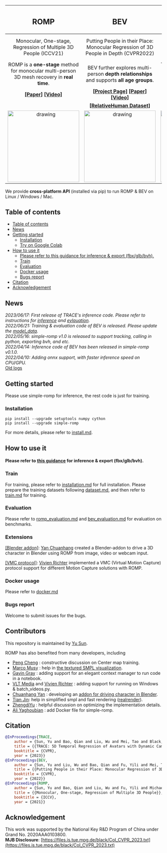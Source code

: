 | <h2 align="center"> ROMP </h2> | <h2 align="center"> BEV </h2> | <h2 align="center"> TRACE </h2> |
| :---: | :---: | :---: |
| Monocular, One-stage, Regression of Multiple 3D People (ICCV21) | Putting People in their Place: Monocular Regression of 3D People in Depth (CVPR2022) | TRACE: 5D Temporal Regression of Avatars with Dynamic Cameras in 3D Environments (CVPR2023) |
| ROMP is a **one-stage** method for monocular multi-person 3D mesh recovery in **real time**. | BEV further explores multi-person **depth relationships** and supports **all age groups**. | TRACE further **tracks specific subjects** and recover their **global 3D trajectory with dynamic cameras**. |
| **[[Paper]](https://arxiv.org/abs/2008.12272) [[Video]](https://www.youtube.com/watch?v=hunBPJxnyBU)** | **[[Project Page]](https://arthur151.github.io/BEV/BEV.html) [[Paper]](https://arxiv.org/abs/2112.08274) [[Video]](https://youtu.be/Q62fj_6AxRI)** |  **[[Project Page]](https://arthur151.github.io/TRACE/TRACE.html) [[Paper]](http://arxiv.org/abs/2306.02850) [[Video]](https://www.youtube.com/watch?v=l8aLHDXWQRw)** |
| | **[[RelativeHuman Dataset]](https://github.com/Arthur151/Relative_Human)** | **[[DynaCam Dataset]](https://github.com/Arthur151/DynaCam)** |
| <img src="../assets/demo/animation/blender_character_driven-min.gif" alt="drawing" height="230"/> | <img src="../assets/demo/images_results/BEV_tennis_results.png" alt="drawing" height="230"/> | <img src="https://www.yusun.work/TRACE/images/demo.gif" alt="drawing" height="230"/> |

We provide **cross-platform API** (installed via pip) to run ROMP & BEV on Linux / Windows / Mac. 

## Table of contents
- [Table of contents](#table-of-contents)
- [News](#news)
- [Getting started](#getting-started)
  - [Installation](#installation)
  - [Try on Google Colab](#try-on-google-colab)
- [How to use it](#how-to-use-it)
    - [Please refer to this guidance for inference & export (fbx/glb/bvh).](#please-refer-to-this-guidance-for-inference--export-fbxglbbvh)
  - [Train](#train)
  - [Evaluation](#evaluation)
  - [Docker usage](#docker-usage)
  - [Bugs report](#bugs-report)
- [Citation](#citation)
- [Acknowledgement](#acknowledgement)

## News
*2023/06/17: First release of TRACE's inference code. Please refer to instructions for [inference](simple_romp/TRACE_inference.md) and [evlauation](docs/trace_evaluation.md).*  
*2022/06/21: Training & evaluation code of BEV is released. Please update the [model_data](https://github.com/Arthur151/ROMP/releases/download/v1.1/model_data.zip).*   
*2022/05/16: simple-romp v1.0 is released to support tracking, calling in python, exporting bvh, and etc.*   
*2022/04/14: Inference code of BEV has been released in simple-romp v0.1.0.*   
*2022/04/10: Adding onnx support, with faster inference speed on CPU/GPU.*   
[Old logs](docs/updates.md)

## Getting started

Please use simple-romp for inference, the rest code is just for training.

### Installation
```
pip install --upgrade setuptools numpy cython
pip install --upgrade simple-romp
```
For more details, please refer to [install.md](https://github.com/Arthur151/ROMP/blob/master/simple_romp/README.md).

## How to use it

#### Please refer to [this guidance](https://github.com/Arthur151/ROMP/blob/master/simple_romp/README.md) for inference & export (fbx/glb/bvh).

### Train
For training, please refer to [installation.md](docs/installation.md) for full installation.
Please prepare the training datasets following [dataset.md](docs/dataset.md), and then refer to [train.md](docs/train.md) for training. 

### Evaluation

Please refer to [romp_evaluation.md](docs/romp_evaluation.md) and [bev_evaluation.md](docs/bev_evaluation.md) for evaluation on benchmarks.

### Extensions

[[Blender addon]](https://github.com/yanchxx/CDBA): [Yan Chuanhang](https://github.com/yanchxx) created a Blender-addon to drive a 3D character in Blender using ROMP from image, video or webcam input.

[[VMC protocol]](https://codeberg.org/vivi90/vmcps): [Vivien Richter](https://github.com/vivi90) implemented a VMC (Virtual Motion Capture) protocol support for different Motion Capture solutions with ROMP. 

### Docker usage

Please refer to [docker.md](docs/docker.md)

### Bugs report

Welcome to submit issues for the bugs.

## Contributors

This repository is maintained by [Yu Sun](https://www.yusun.work/).  

ROMP has also benefited from many developers, including   
 - [Peng Cheng](https://github.com/CPFLAME) : constructive discussion on Center map training.  
 - [Marco Musy](https://github.com/marcomusy) : help in [the textured SMPL visualization](https://github.com/marcomusy/vedo/issues/371).  
 - [Gavin Gray](https://github.com/gngdb) : adding support for an elegant context manager to run code in a notebook.  
 - [VLT Media](https://github.com/vltmedia) and [Vivien Richter](https://github.com/vivi90) : adding support for running on Windows & batch_videos.py.  
 - [Chuanhang Yan](https://github.com/yanch2116) : developing an [addon for driving character in Blender](https://github.com/yanch2116/Blender-addons-for-SMPL).  
 - [Tian Jin](https://github.com/jinfagang): help in simplified smpl and fast rendering ([realrender](https://pypi.org/project/realrender/)).
 - [ZhengdiYu](https://github.com/ZhengdiYu) : helpful discussion on optimizing the implementation details.
 - [Ali Yaghoubian](https://github.com/AliYqb) : add Docker file for simple-romp.

## Citation
```bibtex
@InProceedings{TRACE,
    author = {Sun, Yu and Bao, Qian and Liu, Wu and Mei, Tao and Black, Michael J.},
    title = {{TRACE: 5D Temporal Regression of Avatars with Dynamic Cameras in 3D Environments}}, 
    booktitle = {CVPR}, 
    year = {2023}}
@InProceedings{BEV,
    author = {Sun, Yu and Liu, Wu and Bao, Qian and Fu, Yili and Mei, Tao and Black, Michael J},
    title = {{Putting People in their Place: Monocular Regression of 3D People in Depth}},
    booktitle = {CVPR},
    year = {2022}}
@InProceedings{ROMP,
    author = {Sun, Yu and Bao, Qian and Liu, Wu and Fu, Yili and Michael J., Black and Mei, Tao},
    title = {{Monocular, One-stage, Regression of Multiple 3D People}},
    booktitle = {ICCV},
    year = {2021}}
```

## Acknowledgement
This work was supported by the National Key R&D Program of China under Grand No. 2020AAA0103800.  
**MJB Disclosure**: [https://files.is.tue.mpg.de/black/CoI_CVPR_2023.txt](https://files.is.tue.mpg.de/black/CoI_CVPR_2023.txt)
